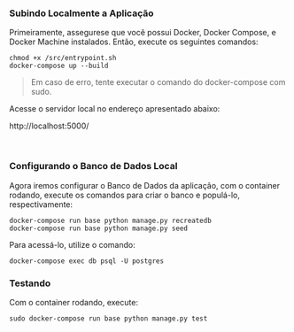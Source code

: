### Subindo Localmente a Aplicação

Primeiramente, assegurese que você possui Docker, Docker Compose, e Docker Machine instalados. Então, execute os seguintes comandos:

```
chmod +x /src/entrypoint.sh
docker-compose up --build
```

> Em caso de erro, tente executar o comando do docker-compose com sudo.

Acesse o servidor local no endereço apresentado abaixo:

http://localhost:5000/

<br>

### Configurando o Banco de Dados Local

Agora iremos configurar o Banco de Dados da aplicação, com o container rodando, execute os comandos para criar o banco e populá-lo, respectivamente:

```
docker-compose run base python manage.py recreatedb
docker-compose run base python manage.py seed

```

Para acessá-lo, utilize o comando: 

```
docker-compose exec db psql -U postgres
```


### Testando 

Com o container rodando, execute:

```
sudo docker-compose run base python manage.py test
```